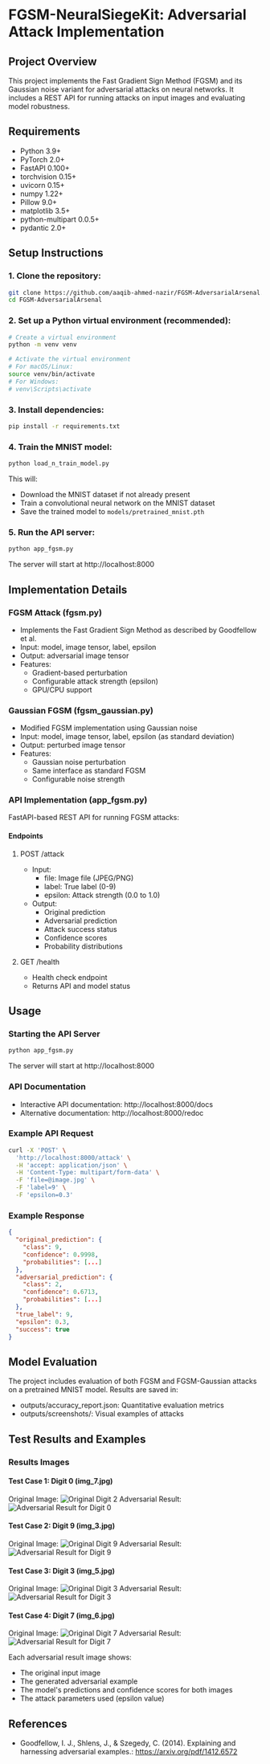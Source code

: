 # FGSM-NeuralSiegeKit: Adversarial Attack Implementation

## Project Overview
This project implements the Fast Gradient Sign Method (FGSM) and its Gaussian noise variant for adversarial attacks on neural networks. It includes a REST API for running attacks on input images and evaluating model robustness.

## Requirements
- Python 3.9+
- PyTorch 2.0+
- FastAPI 0.100+
- torchvision 0.15+
- uvicorn 0.15+
- numpy 1.22+
- Pillow 9.0+
- matplotlib 3.5+
- python-multipart 0.0.5+
- pydantic 2.0+

## Setup Instructions

### 1. Clone the repository:
```bash
git clone https://github.com/aaqib-ahmed-nazir/FGSM-AdversarialArsenal.git
cd FGSM-AdversarialArsenal
```

### 2. Set up a Python virtual environment (recommended):
```bash
# Create a virtual environment
python -m venv venv

# Activate the virtual environment
# For macOS/Linux:
source venv/bin/activate
# For Windows:
# venv\Scripts\activate
```

### 3. Install dependencies:
```bash
pip install -r requirements.txt
```

### 4. Train the MNIST model:
```bash
python load_n_train_model.py
```
This will:
- Download the MNIST dataset if not already present
- Train a convolutional neural network on the MNIST dataset
- Save the trained model to `models/pretrained_mnist.pth`

### 5. Run the API server:
```bash
python app_fgsm.py
```
The server will start at http://localhost:8000

## Implementation Details

### FGSM Attack (fgsm.py)
- Implements the Fast Gradient Sign Method as described by Goodfellow et al.
- Input: model, image tensor, label, epsilon
- Output: adversarial image tensor
- Features:
  - Gradient-based perturbation
  - Configurable attack strength (epsilon)
  - GPU/CPU support

### Gaussian FGSM (fgsm_gaussian.py)
- Modified FGSM implementation using Gaussian noise
- Input: model, image tensor, label, epsilon (as standard deviation)
- Output: perturbed image tensor
- Features:
  - Gaussian noise perturbation
  - Same interface as standard FGSM
  - Configurable noise strength

### API Implementation (app_fgsm.py)
FastAPI-based REST API for running FGSM attacks:

#### Endpoints
1. POST /attack
   - Input:
     - file: Image file (JPEG/PNG)
     - label: True label (0-9)
     - epsilon: Attack strength (0.0 to 1.0)
   - Output:
     - Original prediction
     - Adversarial prediction
     - Attack success status
     - Confidence scores
     - Probability distributions

2. GET /health
   - Health check endpoint
   - Returns API and model status

## Usage

### Starting the API Server
```bash
python app_fgsm.py
```
The server will start at http://localhost:8000

### API Documentation
- Interactive API documentation: http://localhost:8000/docs
- Alternative documentation: http://localhost:8000/redoc

### Example API Request
```bash
curl -X 'POST' \
  'http://localhost:8000/attack' \
  -H 'accept: application/json' \
  -H 'Content-Type: multipart/form-data' \
  -F 'file=@image.jpg' \
  -F 'label=9' \
  -F 'epsilon=0.3'
```

### Example Response
```json
{
  "original_prediction": {
    "class": 9,
    "confidence": 0.9998,
    "probabilities": [...]
  },
  "adversarial_prediction": {
    "class": 2,
    "confidence": 0.6713,
    "probabilities": [...]
  },
  "true_label": 9,
  "epsilon": 0.3,
  "success": true
}
```

## Model Evaluation
The project includes evaluation of both FGSM and FGSM-Gaussian attacks on a pretrained MNIST model. Results are saved in:
- outputs/accuracy_report.json: Quantitative evaluation metrics
- outputs/screenshots/: Visual examples of attacks

## Test Results and Examples

### Results Images

#### Test Case 1: Digit 0 (img_7.jpg)
Original Image: ![Original Digit 2](test_images/img_7.jpg)
Adversarial Result: ![Adversarial Result for Digit 0](outputs/api_test_on_0.png)

#### Test Case 2: Digit 9 (img_3.jpg)
Original Image: ![Original Digit 9](test_images/img_3.jpg)
Adversarial Result: ![Adversarial Result for Digit 9](outputs/api_test_on_9.png)

#### Test Case 3: Digit 3 (img_5.jpg)
Original Image: ![Original Digit 3](test_images/img_5.jpg)
Adversarial Result: ![Adversarial Result for Digit 3](outputs/api_test_on_3.png)

#### Test Case 4: Digit 7 (img_6.jpg)
Original Image: ![Original Digit 7](test_images/img_6.jpg)
Adversarial Result: ![Adversarial Result for Digit 7](outputs/api_test_on_7.png)

Each adversarial result image shows:
- The original input image
- The generated adversarial example
- The model's predictions and confidence scores for both images
- The attack parameters used (epsilon value)

## References
- Goodfellow, I. J., Shlens, J., & Szegedy, C. (2014). Explaining and harnessing adversarial examples.:
https://arxiv.org/pdf/1412.6572
